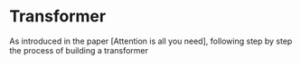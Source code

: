 # Transformer
As introduced in the paper [Attention is all you need], 
following step by step the process of building a transformer

